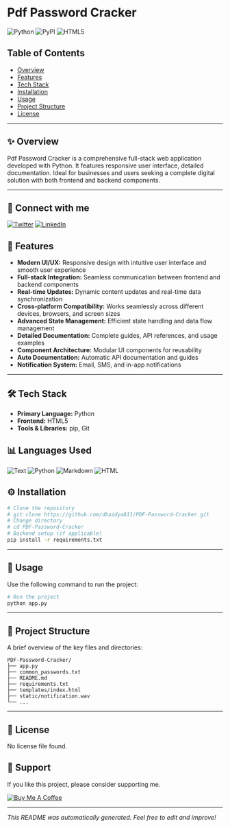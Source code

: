 # Pdf Password Cracker

![Python](https://img.shields.io/badge/Python-FFD43B?style=for-the-badge&logo=python&logoColor=blue) ![PyPI](https://img.shields.io/badge/pypi-3775A9?style=for-the-badge&logo=pypi&logoColor=white) ![HTML5](https://img.shields.io/badge/HTML5-E34F26?style=for-the-badge&logo=html5&logoColor=white)


## Table of Contents
- [Overview](#-overview)
- [Features](#-features)
- [Tech Stack](#-tech-stack)
- [Installation](#-installation)
- [Usage](#-usage)
- [Project Structure](#-project-structure)
- [License](#-license)


---

## ✨ Overview

Pdf Password Cracker is a comprehensive full-stack web application developed with Python. It features responsive user interface, detailed documentation. Ideal for businesses and users seeking a complete digital solution with both frontend and backend components.

---


## 🔗 Connect with me

[![Twitter](https://img.shields.io/badge/Twitter-%231DA1F2?style=for-the-badge&logo=Twitter&logoColor=white)](https://twitter.com/dbaidya811) [![LinkedIn](https://img.shields.io/badge/LinkedIn-%230077B5?style=for-the-badge&logo=linkedin&logoColor=white)](https://www.linkedin.com/in/dbaidya811)


## 🚀 Features

- **Modern UI/UX:** Responsive design with intuitive user interface and smooth user experience
- **Full-stack Integration:** Seamless communication between frontend and backend components
- **Real-time Updates:** Dynamic content updates and real-time data synchronization
- **Cross-platform Compatibility:** Works seamlessly across different devices, browsers, and screen sizes
- **Advanced State Management:** Efficient state handling and data flow management
- **Detailed Documentation:** Complete guides, API references, and usage examples
- **Component Architecture:** Modular UI components for reusability
- **Auto Documentation:** Automatic API documentation and guides
- **Notification System:** Email, SMS, and in-app notifications

---

## 🛠️ Tech Stack

- **Primary Language:** Python
- **Frontend:** HTML5
- **Tools & Libraries:** pip, Git

## 📊 Languages Used

![Text](https://img.shields.io/badge/Text-40.0%25-blue?style=for-the-badge) ![Python](https://img.shields.io/badge/Python-20.0%25-blue?style=for-the-badge) ![Markdown](https://img.shields.io/badge/Markdown-20.0%25-blue?style=for-the-badge) ![HTML](https://img.shields.io/badge/HTML-20.0%25-blue?style=for-the-badge) 


## ⚙️ Installation

```bash
# Clone the repository
# git clone https://github.com/dbaidya811/PDF-Password-Cracker.git
# Change directory
# cd PDF-Password-Cracker
# Backend setup (if applicable)
pip install -r requirements.txt
```

---

## 🏃 Usage

Use the following command to run the project:

```bash
# Run the project
python app.py
```

---

## 📂 Project Structure

A brief overview of the key files and directories:
```
PDF-Password-Cracker/
├── app.py
├── common_passwords.txt
├── README.md
├── requirements.txt
├── templates/index.html
├── static/notification.wav
└── ...
```

---

## 📄 License

No license file found.


## 🙏 Support

If you like this project, please consider supporting me.

[![Buy Me A Coffee](https://img.shields.io/badge/Buy_Me_A_Coffee-%23FFDD00?style=for-the-badge&logo=buy-me-a-coffee&logoColor=black)](https://www.buymeacoffee.com/dbaidya811e)

---

*This README was automatically generated. Feel free to edit and improve!*
